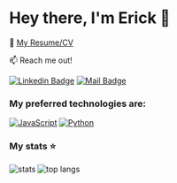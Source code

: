 # Hey there, I'm Erick 👋

:paperclip: [My Resume/CV](#)

:mailbox: Reach me out!

[![Linkedin Badge](https://img.shields.io/badge/-Erick_Godoy-0e76a8?style=flat&labelColor=0e76a8&logo=linkedin&logoColor=white)](#) 
[![Mail Badge](https://img.shields.io/badge/-Erick_Godoy-c0392b?style=flat&labelColor=c0392b&logo=gmail&logoColor=white)](mailto:erickgodoy725@gmail.com)

### My preferred technologies are:

[![JavaScript](https://img.shields.io/badge/JavaScript-F7DF1E?style=for-the-badge&labelColor=black&logo=javascript&logoColor=F0DB4F)](#)
[![Python](https://img.shields.io/badge/Python-3776AB?style=for-the-badge&labelColor=black&logo=python&logoColor=3776AB)](#)

### My stats ⭐

<div align="center">
<img alt="stats" align="left" src="https://github-readme-stats.vercel.app/api?username=erickgodoy&show_icons=true&theme=react">
<img alt="top langs" align="left" src="https://github-readme-stats.vercel.app/api/top-langs/?username=erickgodoy&theme=react&layout=compact&hide=HTML">
</div>

